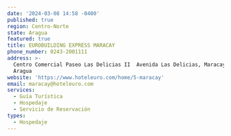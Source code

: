 ```yaml
---
date: '2024-03-08 14:58 -0400'
published: true
region: Centro-Norte
state: Aragua
featured: true
title: EUROBUILDING EXPRESS MARACAY
phone_number: 0243-2001111
address: >-
  Centro Comercial Paseo Las Delicias II  Avenida Las Delicias, Maracay 2101,
  Aragua
website: 'https://www.hoteleuro.com/home/5-maracay'
email: maracay@hoteleuro.com
services:
  - Guía Turística
  - Hospedaje
  - Servicio de Reservación
types:
  - Hospedaje
---
```



